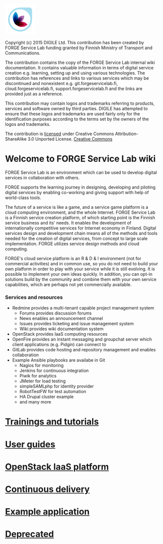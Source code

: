 ![](/files/forge.png)

Copyright (c) 2015 DIGILE Ltd.
This contribution has been created by FORGE Service Lab funding granted by Finnish Ministry of Transport and Communications.

The contribution contains the copy of the FORGE Service Lab internal wiki documentation. It contains valuable information in terms of digital service creation e.g. learning, setting up and using various technologies. The contribution has references and links to various services which may be discontinued and nonexistent e.g. git.forgeservicelab.fi, cloud.forgeservicelab.fi, support.forgeservicelab.fi and the links are provided just as a reference.

This contribution may contain logos and trademarks referring to products, services and software owned by third parties. DIGILE has attempted to ensure that these logos and trademarks are used fairly only for the identification purposes according to the terms set by the owners of the logos and trademarks.

The contribution is [licensed](LICENSE.md) under Creative Commons Attribution-ShareAlike 3.0 Unported License. [Creative Commons](https://creativecommons.org/)

Welcome to FORGE Service Lab wiki
=============================================================================

FORGE Service Lab
is an environment which can be used to develop digital services in
collaboration with others.

FORGE supports the learning journey in designing, developing and
piloting digital services by enabling co-working and giving support with
help of world-class tools.

The future of a service is like a game, and a service game platform is a
cloud computing environment, and the whole Internet. FORGE Service Lab
is a Finnish service creation platform, of which starting point is the
Finnish service business and its' needs. It enables the development of
internationally competitive services for Internet economy in Finland.
Digital services design and development chain means all of the methods
and tools needed for the creation of digital services, from concept to
large scale implementation. FORGE utilizes service design methods and
cloud computing.

FORGE's cloud service platform is an R & D & I environment (not for
commercial activities) and in common use, so you do not need to build
your own platform in order to play with your service while it is still
evolving. It is possible to implement your own ideas quickly. In
addition, you can opt-in solutions build by the community and combine
them with your own service capabilities, which are perhaps not yet
commercially available.

### Services and resources

-   Redmine provides a multi-tenant capable project management system
	-   Forums provides discussion forums
	-   News enables an announcement channel
	-   Issues provides ticketing and issue management system
	-   Wiki provides wiki documentation system
-   OpenStack provides IaaS computing resources
-   OpenFire provides an instant messaging and groupchat server which client applications (e.g. Pidgin) can connect to
-   GitLab provides code hosting and repository management and enables collaboration
-   Example Ansible playbooks are availabe in Git
    -   Nagios for monitoring
    -   Jenkins for continuous integration
    -   Piwik for analytics
    -   JMeter for load testing
    -   simpleSAMLphp for identity provider
    -   RobotTestFW for test automation
    -   HA Drupal cluster example
    -   and many more

[Trainings and tutorials](1_Trainings.md)
==================================================

[User guides](2_Userguides.md)
==================================================

[OpenStack IaaS platform](3_OpenStackIaaSplatform.md)
==================================================

[Continuous delivery](4_Continuousdelivery.md)
==================================================

[Example application](5_Exampleapplication.md)
==================================================

[Deprecated](7_Deprecated.md)
==================================================
